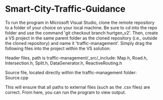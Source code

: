 # Smart-City-Traffic-Guidance

To run the program in Microsoft Visual Studio, clone the remote repository to a folder of your choice on your local machine. Be sure to cd into the repo folder and use the command 'git checkout branch hurtgen_v2'. Then, create a VS project in the same parent folder as the cloned repository (i.e., outside the cloned repository) and name it 'traffic-management'. Simply drag the following files into the project within the VS solution:

Header files, path is traffic-management/_src/_include:
Map.h, 
Road.h, 
Intersection.h, 
Split.h, 
DataGenerator.h, 
ReactiveRouting.h

Source file, located directly within the traffic-management folder:
Source.cpp

This will ensure that all paths to external files (such as the .csv files) are correct. From here, you can run the program to view output.
